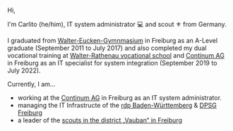 Hi,

I'm Carlito (he/him), IT system administrator 💻 and scout ⚜️ from Germany.

I graduated from [Walter-Eucken-Gymnmasium](https://www.weg-freiburg.de) in Freiburg as an A-Level graduate (September 2011 to July 2017) and also completed my dual vocational training at [Walter-Rathenau vocational school](https://www.wara.de) and [Continum AG](https://continum.net) in Freiburg as an IT specialist for system integration (September 2019 to July 2022).

Currently, I am...

- working at the [Continum AG](https://continum.net) in Freiburg as an  IT system administrator.
- managing the IT Infrastructe of the [rdp Baden-Württemberg](https://rdp-bw.de) & [DPSG Freiburg](https://dpsg-freiburg.de)
- a leader of the [scouts in the district „Vauban“ in Freiburg](https://pfadfinder-vauban.de)
